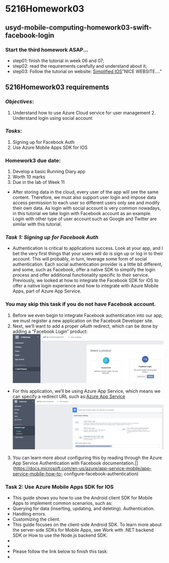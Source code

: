 # 5216Homework03
## usyd-mobile-computing-homework03-swift-facebook-login
### Start the third homework ASAP...
- step01:
finish  the tutorial in week 06 and 07;
- step02:
read the requirements carefully and understand about it;
- step03:
Follow the tutorial on website: [Simplified IOS](https://www.simplifiedios.net/facebook-login-swift-3-tutorial/)"NICE WEBSITE...."

## 5216Homework03 requirements
### *Objectives*:
1. Understand how to use Azure Cloud service for user management 2. Understand login using social account
### *Tasks*:
1. Signing up for Facebook Auth
2. Use Azure Mobile Apps SDK for IOS
### Homework3 due date:
1. Develop a basic Running Diary app
2. Worth 10 marks
3. Due in the lab of Week 11

- After storing data in the cloud, every user of the app will see the same content. Therefore, we must also support user login and impose data access permission to each user so different users only see and modify their own data. As login with social account is very common nowadays, in this tutorial we take login with Facebook account as an example. Login with other type of user account such as Google and Twitter are similar with this tutorial.
### *Task 1: Signing up for Facebook Auth*
- Authentication is critical to applications success. Look at your app, and I bet the very first things that your users will do is sign up or log in to their account. This will probably, in turn, leverage some form of social authentication. Each social authentication provider is a little bit different, and some, such as Facebook, offer a native SDK to simplify the login process and offer additional functionality specific to their service. Previously, we looked at how to integrate the Facebook SDK for iOS to offer a native login experience and how to integrate with Azure Mobile Apps, part of Azure App Service.
### You may skip this task if you do not have Facebook account.
1. Before we even begin to integrate Facebook authentication into our app, we must register a new application on the Facebook Developer site. [](https://developers.facebook.com/)
2. Next, we’ll want to add a proper _oAuth_ redirect, which can be done by adding a “Facebook Login” product:<br /> ![](1.png)
- For this application, we’ll be using Azure App Service, which means we can specify a redirect URL such as:[Azure App Service](https://[AppServiceApplicationURL]/.auth/login/facebook/callback) ![](2.png)
3. You can learn more about configuring this by reading through the Azure App Service Authentication with Facebook documentation.[](https://docs.microsoft.com/en-us/azure/app-service-mobile/app-service-mobile-how-to- configure-facebook-authentication)
### Task 2: Use Azure Mobile Apps SDK for IOS
- This guide shows you how to use the Android client SDK for Mobile Apps to implement common scenarios, such as:
- Querying for data (inserting, updating, and deleting). Authentication.
- Handling errors.
- Customizing the client.
- This guide focuses on the client-side Android SDK. To learn more about the server-side SDKs for Mobile Apps, see Work with .NET backend SDK or How to use the Node.js backend SDK.
- [](https://docs.microsoft.com/en-us/azure/app-service-mobile/app-service-mobile-dotnet-backend-how-to-use-server-sdk "01app")
- [](https://docs.microsoft.com/en-us/azure/app-service-mobile/app-service-mobile-node-backend-how-to-use-server-sdk "02app")
- Please follow the link below to finish this task:
- [](https://docs.microsoft.com/en-us/azure/app-service-mobile/app-service-mobile-ios-how-to-use-client-library "03app")




